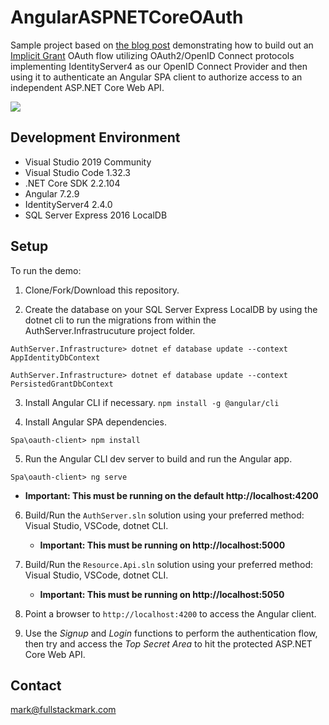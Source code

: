 # AngularASPNETCoreOAuth
Sample project based on <a href="https://fullstackmark.com/post/21/user-authentication-and-identity-with-angular-aspnet-core-and-identityserver">the blog post</a> demonstrating how to build out an <a href="https://oauth.net/2/grant-types/implicit/" target="_blank">Implicit Grant</a> OAuth flow utilizing OAuth2/OpenID Connect protocols implementing IdentityServer4 as our OpenID Connect Provider and then using it to authenticate an Angular SPA client to authorize access to an independent ASP.NET Core Web API.

<img src="https://fullstackmark.com/img/posts/21/open-id-connect-oauth-flow-angular-aspnet-core-identityserver.gif" />
 
## Development Environment
- Visual Studio 2019 Community
- Visual Studio Code 1.32.3 
- .NET Core SDK 2.2.104 
- Angular 7.2.9
- IdentityServer4 2.4.0 
- SQL Server Express 2016 LocalDB

## Setup
To run the demo:

1. Clone/Fork/Download this repository.

2. Create the database on your SQL Server Express LocalDB by using the dotnet cli to run the migrations from within the AuthServer.Infrastrucuture project folder.
<pre><code>AuthServer.Infrastructure> dotnet ef database update --context AppIdentityDbContext</code></pre>
<pre><code>AuthServer.Infrastructure> dotnet ef database update --context PersistedGrantDbContext</code></pre>

3. Install Angular CLI if necessary. `npm install -g @angular/cli`

4. Install Angular SPA dependencies.
<pre><code>Spa\oauth-client> npm install</code></pre>

5. Run the Angular CLI dev server to build and run the Angular app.
<pre><code>Spa\oauth-client> ng serve</code></pre>
  - **Important: This must be running on the default http://localhost:4200**

6. Build/Run the `AuthServer.sln` solution using your preferred method: Visual Studio,  VSCode, dotnet CLI.
    - **Important: This must be running on http://localhost:5000**

7. Build/Run the `Resource.Api.sln` solution using your preferred method: Visual Studio,  VSCode, dotnet CLI.
    - **Important: This must be running on http://localhost:5050**

8. Point a browser to `http://localhost:4200` to access the Angular client.

9. Use the *Signup* and *Login* functions to perform the authentication flow, then try and access the *Top Secret Area* to hit the protected ASP.NET Core Web API.

## Contact
mark@fullstackmark.com
 

